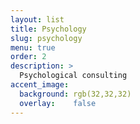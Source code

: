 ```yaml
---
layout: list
title: Psychology
slug: psychology
menu: true
order: 2
description: >
  Psychological consulting
accent_image:
  background: rgb(32,32,32)
  overlay:    false
---
```

